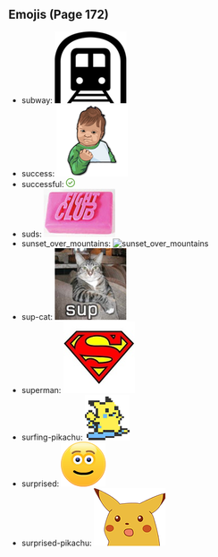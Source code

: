 
## Emojis (Page 172)

* subway: ![subway](output/subway.png)
* success: ![success](output/success.png)
* successful: ![successful](output/successful.png)
* suds: ![suds](output/suds.jpg)
* sunset_over_mountains: ![sunset_over_mountains](output/sunset_over_mountains)
* sup-cat: ![sup-cat](output/sup-cat.jpg)
* superman: ![superman](output/superman.jpg)
* surfing-pikachu: ![surfing-pikachu](output/surfing-pikachu.gif)
* surprised: ![surprised](output/surprised.gif)
* surprised-pikachu: ![surprised-pikachu](output/surprised-pikachu.png)
